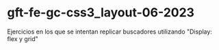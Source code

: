 # gft-fe-gc-css3_layout-06-2023
Ejercicios en los que se intentan replicar buscadores utilizando "Display: flex y grid"
